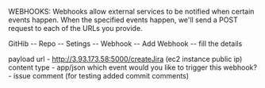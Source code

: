 WEBHOOKS:
Webhooks allow external services to be notified when certain events happen. When the specified events happen, we'll send a POST request to each of the URLs you provide.

GitHib -- Repo -- Setings -- Webhook -- Add Webhook  --  fill the details

payload url - http://3.93.173.58:5000/createJira (ec2 instance public ip)
content type - app/json
which event would you like to trigger this webhook? - issue comment (for testing added commit comments)
